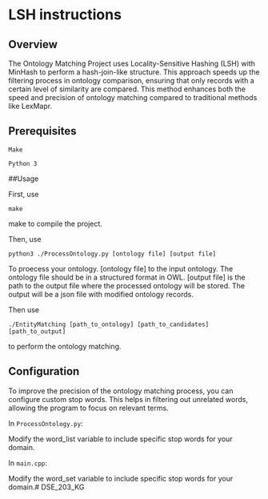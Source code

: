 # LSH instructions 

## Overview

The Ontology Matching Project uses Locality-Sensitive Hashing (LSH) with MinHash to perform a hash-join-like structure. This approach speeds up the filtering process in ontology comparison, ensuring that only records with a certain level of similarity are compared. This method enhances both the speed and precision of ontology matching compared to traditional methods like LexMapr.

## Prerequisites

````
Make
````

````
Python 3
````

##Usage

First, use

````
make
````

make to compile the project.

Then, use 

````
python3 ./ProcessOntology.py [ontology file] [output file]
````

To proecess your ontology. [ontology file] to the input ontology. The ontology file should be in a structured format in OWL.
[output file] is the path to the output file where the processed ontology will be stored. The output will be a json file with modified ontology records.

Then use 

````
./EntityMatching [path_to_ontology] [path_to_candidates] [path_to_output]
````

to perform the ontology matching. 

## Configuration

To improve the precision of the ontology matching process, you can configure custom stop words. This helps in filtering out unrelated words, allowing the program to focus on relevant terms.

In `ProcessOntology.py`:

Modify the word_list variable to include specific stop words for your domain.

In `main.cpp`:

Modify the word_set variable to include specific stop words for your domain.# DSE_203_KG
